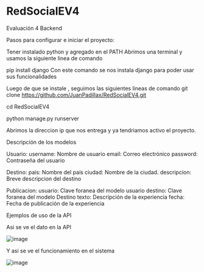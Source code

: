# RedSocialEV4
Evaluación 4 Backend

Pasos para configurar e iniciar el proyecto:

Tener instalado python y agregado en el PATH
Abrimos una terminal y usamos la siguiente linea de comando

pip install django
Con este comando se nos instala django para poder usar sus funcionalidades

Luego de que se instale , seguimos las siguientes lineas de comando
git clone https://github.com/JuanPadillax/RedSocialEV4.git

cd RedSocialEV4

python manage.py runserver

Abrimos la direccion ip que nos entrega y ya tendriamos activo el proyecto.

Descripción de los modelos

Usuario:
username: Nombre de usuario
email: Correo electrónico
password: Contraseña del usuario

Destino:
pais: Nombre del país
ciudad: Nombre de la ciudad.
descripcion: Breve descripcion del destino

Publicacion:
usuario: Clave foranea del modelo usuario
destino: Clave foranea del modelo Destino
texto: Descripción de la experiencia
fecha: Fecha de publicación de la experiencia

Ejemplos de uso de la API



Asi se ve el dato en la API


![image](https://github.com/user-attachments/assets/27d67961-856d-4c32-a792-5b837eb431ed)

Y asi se ve el funcionamiento en el sistema

![image](https://github.com/user-attachments/assets/6a1e7263-7b37-457a-b512-3232c571365a)




